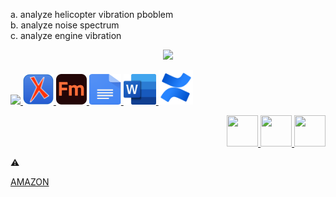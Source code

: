 a. analyze helicopter vibration pboblem     
b. analyze noise spectrum   
c. analyze engine vibration  
<p align=center > 
<image src="https://github.com/user-attachments/assets/85c8293e-2e59-43f7-91dd-a37e6cc578e5" width=200 />  
</p>

  <p align="left">
  <a href="https://skillicons.dev">
    <img src="https://skillicons.dev/icons?i=vscode" />
  </a>
 <a href="https://github.com/docmagician/docmagician/blob/42b7909b58a484ace3909c6b363fa3f5ec170d12/assets/">
    <img src="https://github.com/docmagician/docmagician/blob/42b7909b58a484ace3909c6b363fa3f5ec170d12/assets/OxygenXMLEditor_icon_2019.svg" width="49" height="49">
  </a>
 <a href="https://github.com/docmagician/docmagician/blob/42b7909b58a484ace3909c6b363fa3f5ec170d12/assets/Adobe_FrameMaker_icon_2021.svg">
  <img src="https://github.com/docmagician/docmagician/blob/42b7909b58a484ace3909c6b363fa3f5ec170d12/assets/Adobe_FrameMaker_icon_2021.svg" width="49" height="49">
 </a>
 <a href="https://github.com/docmagician/docmagician/blob/42b7909b58a484ace3909c6b363fa3f5ec170d12/assets/">
  <img src="https://github.com/docmagician/docmagician/blob/42b7909b58a484ace3909c6b363fa3f5ec170d12/assets/Google_Docs_Logo.svg" width="51" height="49">
 </a>
  <a href="https://github.com/docmagician/docmagician/blob/42b7909b58a484ace3909c6b363fa3f5ec170d12/assets/">
  <img src="https://github.com/docmagician/docmagician/blob/42b7909b58a484ace3909c6b363fa3f5ec170d12/assets/Microsoft_Office_Word_Logo.svg" width="52" height="49">
 </a>
   <a href="https://github.com/docmagician/docmagician/blob/9ab300d111f3739c8f6ba912a4fe803a27224244/assets/">
  <img src="https://github.com/docmagician/docmagician/blob/9ab300d111f3739c8f6ba912a4fe803a27224244/assets/confluence-svgrepo-com.svg" width="55" height="55">
 </a>
</p>

<p align=right>
<a href="https://github.com/user-attachments/assets/43a57a83-42b1-404d-89ea-3166e9721641">
<img src="https://github.com/user-attachments/assets/43a57a83-42b1-404d-89ea-3166e9721641" width=50 height=50 />
</a>
<a href=https://github.com/user-attachments/assets/79e9f73e-ddad-4cc6-b70d-84dd53b1ca12>
<img src=https://github.com/user-attachments/assets/79e9f73e-ddad-4cc6-b70d-84dd53b1ca12/ width=50 height=50>
</a>
<a href=https://github.com/user-attachments/assets/56e02ca8-d1a8-438b-a369-0b2ae10e0c95>
<img src=https://github.com/user-attachments/assets/56e02ca8-d1a8-438b-a369-0b2ae10e0c95/ width=50 height=50>
</a>
</p>
⚠️

[AMAZON](https://www.amazon.in)



